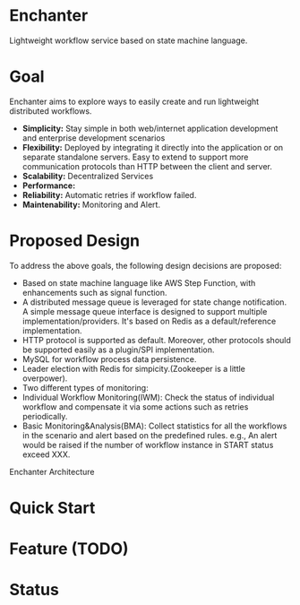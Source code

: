 # Enchanter
Lightweight workflow service based on state machine language.

# Goal
Enchanter aims to explore ways to easily create and run lightweight distributed workflows.

- **Simplicity:**  Stay simple in both web/internet application development and enterprise development scenarios
- **Flexibility:**  Deployed by integrating it directly into the application or on separate standalone servers. Easy to extend to support more communication protocols than HTTP between the client and server.
- **Scalability:**  Decentralized Services
- **Performance:**  
- **Reliability:**  Automatic retries if workflow failed.
- **Maintenability:** Monitoring and Alert.

# Proposed Design

To address the above goals, the following design decisions are proposed:

* Based on state machine language like AWS Step Function, with enhancements such as signal function.
* A distributed message queue is leveraged for state change notification. A simple message queue interface is designed to support multiple implementation/providers.  It's based on Redis as a default/reference implementation. 
* HTTP protocol is supported as default. Moreover, other protocols should be supported easily as a plugin/SPI implementation.
* MySQL for workflow process data persistence.
* Leader election with Redis for simpicity.(Zookeeper is a little overpower).
* Two different types of monitoring: 
 * Individual Workflow Monitoring(IWM): Check the status of individual workflow and compensate it via some actions such as retries periodically.
 * Basic Monitoring&Analysis(BMA): Collect statistics for all the workflows in the scenario and alert based on the predefined rules. e.g., An alert would be raised if the number of workflow instance in START status exceed XXX.

Enchanter Architecture



# Quick Start

 
# Feature (TODO)

# Status
